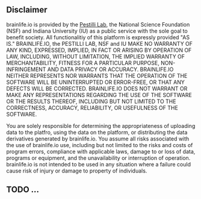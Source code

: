 
## Disclaimer

brainlife.io is provided by the [Pestilli Lab](https://brainlife.io/plab), the National Science Foundation (NSF) and Indiana University (IU) as a public service with the sole goal to benefit society. All functionalitiy of this platform is expressly provided "AS IS." BRAINLIFE.IO, the PESTILLI LAB, NSF and IU MAKE NO WARRANTY OF ANY KIND, EXPRESSED, IMPLIED, IN FACT OR ARISING BY OPERATION OF LAW, INCLUDING, WITHOUT LIMITATION, THE IMPLIED WARRANTY OF MERCHANTABILITY, FITNESS FOR A PARTICULAR PURPOSE, NON-INFRINGEMENT AND DATA PRIVACY OR ACCURACY. BRAINLIFE.IO NEITHER REPRESENTS NOR WARRANTS THAT THE OPERATION OF THE SOFTWARE WILL BE UNINTERRUPTED OR ERROR-FREE, OR THAT ANY DEFECTS WILL BE CORRECTED. BRAINLIFE.IO DOES NOT WARRANT OR MAKE ANY REPRESENTATIONS REGARDING THE USE OF THE SOFTWARE OR THE RESULTS THEREOF, INCLUDING BUT NOT LIMITED TO THE CORRECTNESS, ACCURACY, RELIABILITY, OR USEFULNESS OF THE SOFTWARE.

You are solely responsible for determining the appropriateness of uploading data to the platfro, using the data on the platform, or distributing the data derivatives generated by brainlife.io. You assume all risks associated with the use of brainlife.io use, including but not limited to the risks and costs of program errors, compliance with applicable laws, damage to or loss of data, programs or equipment, and the unavailability or interruption of operation. brainlife.io is not intended to be used in any situation where a failure could cause risk of injury or damage to property of individuals. 

## TODO ...
